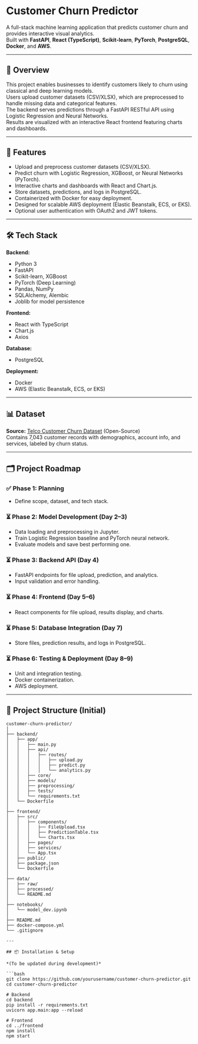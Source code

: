 # Customer Churn Predictor

A full-stack machine learning application that predicts customer churn and provides interactive visual analytics.  
Built with **FastAPI**, **React (TypeScript)**, **Scikit-learn**, **PyTorch**, **PostgreSQL**, **Docker**, and **AWS**.

---

## 📌 Overview

This project enables businesses to identify customers likely to churn using classical and deep learning models.  
Users upload customer datasets (CSV/XLSX), which are preprocessed to handle missing data and categorical features.  
The backend serves predictions through a FastAPI RESTful API using Logistic Regression and Neural Networks.  
Results are visualized with an interactive React frontend featuring charts and dashboards.

---

## 🚀 Features

- Upload and preprocess customer datasets (CSV/XLSX).  
- Predict churn with Logistic Regression, XGBoost, or Neural Networks (PyTorch).  
- Interactive charts and dashboards with React and Chart.js.  
- Store datasets, predictions, and logs in PostgreSQL.  
- Containerized with Docker for easy deployment.  
- Designed for scalable AWS deployment (Elastic Beanstalk, ECS, or EKS).  
- Optional user authentication with OAuth2 and JWT tokens.

---

## 🛠 Tech Stack

**Backend:**  
- Python 3  
- FastAPI  
- Scikit-learn, XGBoost  
- PyTorch (Deep Learning)  
- Pandas, NumPy  
- SQLAlchemy, Alembic  
- Joblib for model persistence

**Frontend:**  
- React with TypeScript  
- Chart.js  
- Axios

**Database:**  
- PostgreSQL

**Deployment:**  
- Docker  
- AWS (Elastic Beanstalk, ECS, or EKS)

---

## 📊 Dataset

**Source:** [Telco Customer Churn Dataset](https://www.kaggle.com/datasets/blastchar/telco-customer-churn) (Open-Source)  
Contains 7,043 customer records with demographics, account info, and services, labeled by churn status.

---

## 🗂 Project Roadmap

### ✅ Phase 1: Planning  
- Define scope, dataset, and tech stack.

### ⏳ Phase 2: Model Development (Day 2–3)  
- Data loading and preprocessing in Jupyter.  
- Train Logistic Regression baseline and PyTorch neural network.  
- Evaluate models and save best performing one.

### ⏳ Phase 3: Backend API (Day 4)  
- FastAPI endpoints for file upload, prediction, and analytics.  
- Input validation and error handling.

### ⏳ Phase 4: Frontend (Day 5–6)  
- React components for file upload, results display, and charts.

### ⏳ Phase 5: Database Integration (Day 7)  
- Store files, prediction results, and logs in PostgreSQL.

### ⏳ Phase 6: Testing & Deployment (Day 8–9)  
- Unit and integration testing.  
- Docker containerization.  
- AWS deployment.

---

## 📁 Project Structure (Initial)

```plaintext
customer-churn-predictor/
│
├── backend/
│   ├── app/
│   │   ├── main.py
│   │   ├── api/
│   │   │   ├── routes/
│   │   │   │   ├── upload.py
│   │   │   │   ├── predict.py
│   │   │   │   └── analytics.py
│   │   ├── core/
│   │   ├── models/
│   │   ├── preprocessing/
│   │   ├── tests/
│   │   └── requirements.txt
│   └── Dockerfile
│
├── frontend/
│   ├── src/
│   │   ├── components/
│   │   │   ├── FileUpload.tsx
│   │   │   ├── PredictionTable.tsx
│   │   │   └── Charts.tsx
│   │   ├── pages/
│   │   ├── services/
│   │   └── App.tsx
│   ├── public/
│   ├── package.json
│   └── Dockerfile
│
├── data/
│   ├── raw/
│   ├── processed/
│   └── README.md
│
├── notebooks/
│   └── model_dev.ipynb
│
├── README.md
├── docker-compose.yml
└── .gitignore

---

## 📦 Installation & Setup

*(To be updated during development)*

```bash
git clone https://github.com/yourusername/customer-churn-predictor.git
cd customer-churn-predictor

# Backend
cd backend
pip install -r requirements.txt
uvicorn app.main:app --reload

# Frontend
cd ../frontend
npm install
npm start


